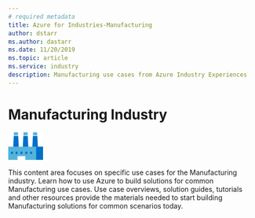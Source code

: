 ```yaml
---
# required metadata
title: Azure for Industries-Manufacturing 
author: dstarr
ms.author: dastarr
ms.date: 11/20/2019
ms.topic: article
ms.service: industry
description: Manufacturing use cases from Azure Industry Experiences
---
```

# Manufacturing Industry

![Manufacturing](./assets/index-assets/manufacturing.png)

This content area focuses on specific use cases for the Manufacturing industry. Learn how to use Azure to build solutions for common Manufacturing use cases. Use case overviews, solution guides, tutorials and other resources provide the materials needed to start building Manufacturing solutions for common scenarios today.